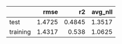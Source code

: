 |          |   rmse |     r2 |   avg_nll |
|:---------|-------:|-------:|----------:|
| test     | 1.4725 | 0.4845 |    1.3517 |
| training | 1.4317 | 0.538  |    1.0625 |